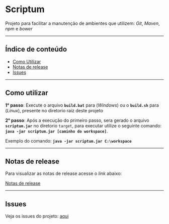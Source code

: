 # Scriptum

Projeto para facilitar a manutenção de ambientes que utilizem: _Git_, _Maven_, _npm_ e _bower_ 

-----

## Índice de conteúdo

* [Como Utilizar](#como-utilizar "Como utilizar")
* [Notas de release](#notas-de-release "Notas de release do projeto")
* [Issues](#issues "Issues do projeto")

-----

## Como utilizar

__1° passo__: Execute o arquivo __`build.bat`__ para (_Windows_) ou o __`build.sh`__ para (_Linux_), presente no diretorio raiz deste projeto



__2° passo__: Após a execução do primeiro passo, sera gerado o arquivo __`scriptum.jar`__ no diretorio
`target`, para executar utilize o seguinte comando: __`java -jar scriptum.jar [caminho do workspace]`__.


Exemplo do comando: __`java -jar scriptum.jar C:\workspace`__

-----

## Notas de release

Para visualizar as notas de release acesse o _link_ abaixo:

[Notas de release](CHANGELOG.md)

-----

## Issues

Veja os issues do projeto: [aqui](../../issues)
